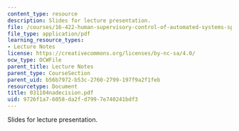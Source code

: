 ```yaml
---
content_type: resource
description: Slides for lecture presentation.
file: /courses/16-422-human-supervisory-control-of-automated-systems-spring-2004/9726f1a76058da2fd7997e740241bdf3_031104nadecision.pdf
file_type: application/pdf
learning_resource_types:
- Lecture Notes
license: https://creativecommons.org/licenses/by-nc-sa/4.0/
ocw_type: OCWFile
parent_title: Lecture Notes
parent_type: CourseSection
parent_uid: b56b7972-b53c-2760-2799-197f9a2f1feb
resourcetype: Document
title: 031104nadecision.pdf
uid: 9726f1a7-6058-da2f-d799-7e740241bdf3
---
```

Slides for lecture presentation.